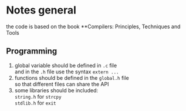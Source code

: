 # Notes general
the code is based on the book **Compilers: Principles, Techniques and Tools
## Programming 
1. global variable should be defined in `.c` file  
and in the `.h` file use the syntax `extern ...`   
2. functions should be defined in the `global.h` file  
so that different files can share the API  
3. some libraries should be included:  
`string.h` for `strcpy`  
`stdlib.h` for `exit`  
